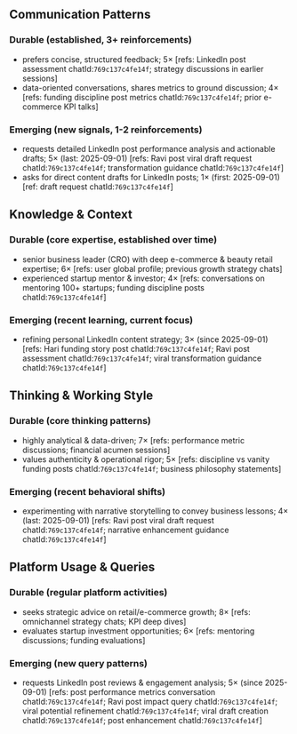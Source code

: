 ## Communication Patterns
### Durable (established, 3+ reinforcements)
- prefers concise, structured feedback; 5× [refs: LinkedIn post assessment chatId:`769c137c4fe14f`; strategy discussions in earlier sessions]
- data-oriented conversations, shares metrics to ground discussion; 4× [refs: funding discipline post metrics chatId:`769c137c4fe14f`; prior e-commerce KPI talks]

### Emerging (new signals, 1-2 reinforcements)
- requests detailed LinkedIn post performance analysis and actionable drafts; 5× (last: 2025-09-01) [refs: Ravi post viral draft request chatId:`769c137c4fe14f`; transformation guidance chatId:`769c137c4fe14f`]
- asks for direct content drafts for LinkedIn posts; 1× (first: 2025-09-01) [ref: draft request chatId:`769c137c4fe14f`]

## Knowledge & Context
### Durable (core expertise, established over time)
- senior business leader (CRO) with deep e-commerce & beauty retail expertise; 6× [refs: user global profile; previous growth strategy chats]
- experienced startup mentor & investor; 4× [refs: conversations on mentoring 100+ startups; funding discipline posts chatId:`769c137c4fe14f`]

### Emerging (recent learning, current focus)
- refining personal LinkedIn content strategy; 3× (since 2025-09-01) [refs: Hari funding story post chatId:`769c137c4fe14f`; Ravi post assessment chatId:`769c137c4fe14f`; viral transformation guidance chatId:`769c137c4fe14f`]

## Thinking & Working Style
### Durable (core thinking patterns)
- highly analytical & data-driven; 7× [refs: performance metric discussions; financial acumen sessions]
- values authenticity & operational rigor; 5× [refs: discipline vs vanity funding posts chatId:`769c137c4fe14f`; business philosophy statements]

### Emerging (recent behavioral shifts)
- experimenting with narrative storytelling to convey business lessons; 4× (last: 2025-09-01) [refs: Ravi post viral draft request chatId:`769c137c4fe14f`; narrative enhancement guidance chatId:`769c137c4fe14f`]

## Platform Usage & Queries
### Durable (regular platform activities)
- seeks strategic advice on retail/e-commerce growth; 8× [refs: omnichannel strategy chats; KPI deep dives]
- evaluates startup investment opportunities; 6× [refs: mentoring discussions; funding evaluations]

### Emerging (new query patterns)
- requests LinkedIn post reviews & engagement analysis; 5× (since 2025-09-01) [refs: post performance metrics conversation chatId:`769c137c4fe14f`; Ravi post impact query chatId:`769c137c4fe14f`; viral potential refinement chatId:`769c137c4fe14f`; viral draft creation chatId:`769c137c4fe14f`; post enhancement chatId:`769c137c4fe14f`]